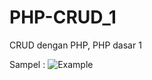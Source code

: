 # PHP-CRUD_1
CRUD dengan PHP, PHP dasar 1

Sampel : 
![Example](https://user-images.githubusercontent.com/80883842/150540246-c3d4a5cc-ec65-4b34-ab3b-a1c6166e7bcc.JPG)
